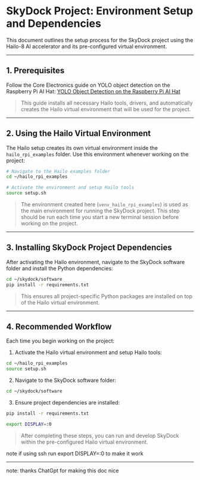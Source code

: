 # SkyDock Project: Environment Setup and Dependencies

This document outlines the setup process for the SkyDock project using the Hailo-8 AI accelerator and its pre-configured virtual environment.

---

## 1. Prerequisites

Follow the Core Electronics guide on YOLO object detection on the Raspberry Pi AI Hat:
[YOLO Object Detection on the Raspberry Pi AI Hat](https://core-electronics.com.au/guides/raspberry-pi/yolo-object-detection-on-the-raspberry-pi-ai-hat-writing-custom-python/)

> This guide installs all necessary Hailo tools, drivers, and automatically creates the Hailo virtual environment that will be used for the project.

---

## 2. Using the Hailo Virtual Environment

The Hailo setup creates its own virtual environment inside the `hailo_rpi_examples` folder. Use this environment whenever working on the project:

```bash
# Navigate to the Hailo examples folder
cd ~/hailo_rpi_examples

# Activate the environment and setup Hailo tools
source setup.sh
```

> The environment created here (`venv_hailo_rpi_examples`) is used as the main environment for running the SkyDock project.
> This step should be run each time you start a new terminal session before working on the project.

---

## 3. Installing SkyDock Project Dependencies

After activating the Hailo environment, navigate to the SkyDock software folder and install the Python dependencies:

```bash
cd ~/skydock/software
pip install -r requirements.txt
```

> This ensures all project-specific Python packages are installed on top of the Hailo virtual environment.

---

## 4. Recommended Workflow

Each time you begin working on the project:

1. Activate the Hailo virtual environment and setup Hailo tools:

```bash
cd ~/hailo_rpi_examples
source setup.sh
```

2. Navigate to the SkyDock software folder:

```bash
cd ~/skydock/software
```

3. Ensure project dependencies are installed:

```bash
pip install -r requirements.txt
```
```bash
export DISPLAY=:0
```

> After completing these steps, you can run and develop SkyDock within the pre-configured Hailo virtual environment.

note if using ssh run export DISPLAY=:0 to make it work


---

note: thanks ChatGpt for making this doc nice 
